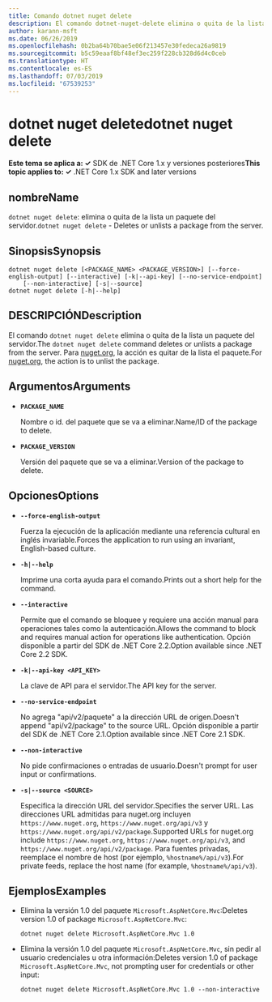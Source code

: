 ```yaml
---
title: Comando dotnet nuget delete
description: El comando dotnet-nuget-delete elimina o quita de la lista un paquete del servidor.
author: karann-msft
ms.date: 06/26/2019
ms.openlocfilehash: 0b2ba64b70bae5e06f213457e30fedeca26a9819
ms.sourcegitcommit: b5c59eaaf8bf48ef3ec259f228cb328d6d4c0ceb
ms.translationtype: HT
ms.contentlocale: es-ES
ms.lasthandoff: 07/03/2019
ms.locfileid: "67539253"
---
```

# <a name="dotnet-nuget-delete"></a><span data-ttu-id="b129a-103">dotnet nuget delete</span><span class="sxs-lookup"><span data-stu-id="b129a-103">dotnet nuget delete</span></span>

<span data-ttu-id="b129a-104">**Este tema se aplica a: ✓** SDK de .NET Core 1.x y versiones posteriores</span><span class="sxs-lookup"><span data-stu-id="b129a-104">**This topic applies to: ✓** .NET Core 1.x SDK and later versions</span></span>

<!-- todo: uncomment when all CLI commands are reviewed
[!INCLUDE [topic-appliesto-net-core-all](../../../includes/topic-appliesto-net-core-all.md)]
-->

## <a name="name"></a><span data-ttu-id="b129a-105">nombre</span><span class="sxs-lookup"><span data-stu-id="b129a-105">Name</span></span>

<span data-ttu-id="b129a-106">`dotnet nuget delete`: elimina o quita de la lista un paquete del servidor.</span><span class="sxs-lookup"><span data-stu-id="b129a-106">`dotnet nuget delete` - Deletes or unlists a package from the server.</span></span>

## <a name="synopsis"></a><span data-ttu-id="b129a-107">Sinopsis</span><span class="sxs-lookup"><span data-stu-id="b129a-107">Synopsis</span></span>

```
dotnet nuget delete [<PACKAGE_NAME> <PACKAGE_VERSION>] [--force-english-output] [--interactive] [-k|--api-key] [--no-service-endpoint]
    [--non-interactive] [-s|--source]
dotnet nuget delete [-h|--help]
```

## <a name="description"></a><span data-ttu-id="b129a-108">DESCRIPCIÓN</span><span class="sxs-lookup"><span data-stu-id="b129a-108">Description</span></span>

<span data-ttu-id="b129a-109">El comando `dotnet nuget delete` elimina o quita de la lista un paquete del servidor.</span><span class="sxs-lookup"><span data-stu-id="b129a-109">The `dotnet nuget delete` command deletes or unlists a package from the server.</span></span> <span data-ttu-id="b129a-110">Para [nuget.org](https://www.nuget.org/), la acción es quitar de la lista el paquete.</span><span class="sxs-lookup"><span data-stu-id="b129a-110">For [nuget.org](https://www.nuget.org/), the action is to unlist the package.</span></span>

## <a name="arguments"></a><span data-ttu-id="b129a-111">Argumentos</span><span class="sxs-lookup"><span data-stu-id="b129a-111">Arguments</span></span>

* **`PACKAGE_NAME`**

  <span data-ttu-id="b129a-112">Nombre o id. del paquete que se va a eliminar.</span><span class="sxs-lookup"><span data-stu-id="b129a-112">Name/ID of the package to delete.</span></span>

* **`PACKAGE_VERSION`**

  <span data-ttu-id="b129a-113">Versión del paquete que se va a eliminar.</span><span class="sxs-lookup"><span data-stu-id="b129a-113">Version of the package to delete.</span></span>

## <a name="options"></a><span data-ttu-id="b129a-114">Opciones</span><span class="sxs-lookup"><span data-stu-id="b129a-114">Options</span></span>

* **`--force-english-output`**

  <span data-ttu-id="b129a-115">Fuerza la ejecución de la aplicación mediante una referencia cultural en inglés invariable.</span><span class="sxs-lookup"><span data-stu-id="b129a-115">Forces the application to run using an invariant, English-based culture.</span></span>

* **`-h|--help`**

  <span data-ttu-id="b129a-116">Imprime una corta ayuda para el comando.</span><span class="sxs-lookup"><span data-stu-id="b129a-116">Prints out a short help for the command.</span></span>

* **`--interactive`**

  <span data-ttu-id="b129a-117">Permite que el comando se bloquee y requiere una acción manual para operaciones tales como la autenticación.</span><span class="sxs-lookup"><span data-stu-id="b129a-117">Allows the command to block and requires manual action for operations like authentication.</span></span> <span data-ttu-id="b129a-118">Opción disponible a partir del SDK de .NET Core 2.2.</span><span class="sxs-lookup"><span data-stu-id="b129a-118">Option available since .NET Core 2.2 SDK.</span></span>

* **`-k|--api-key <API_KEY>`**

  <span data-ttu-id="b129a-119">La clave de API para el servidor.</span><span class="sxs-lookup"><span data-stu-id="b129a-119">The API key for the server.</span></span>

* **`--no-service-endpoint`**

  <span data-ttu-id="b129a-120">No agrega "api/v2/paquete" a la dirección URL de origen.</span><span class="sxs-lookup"><span data-stu-id="b129a-120">Doesn't append "api/v2/package" to the source URL.</span></span> <span data-ttu-id="b129a-121">Opción disponible a partir del SDK de .NET Core 2.1.</span><span class="sxs-lookup"><span data-stu-id="b129a-121">Option available since .NET Core 2.1 SDK.</span></span>

* **`--non-interactive`**

  <span data-ttu-id="b129a-122">No pide confirmaciones o entradas de usuario.</span><span class="sxs-lookup"><span data-stu-id="b129a-122">Doesn't prompt for user input or confirmations.</span></span>

* **`-s|--source <SOURCE>`**

  <span data-ttu-id="b129a-123">Especifica la dirección URL del servidor.</span><span class="sxs-lookup"><span data-stu-id="b129a-123">Specifies the server URL.</span></span> <span data-ttu-id="b129a-124">Las direcciones URL admitidas para nuget.org incluyen `https://www.nuget.org`, `https://www.nuget.org/api/v3` y `https://www.nuget.org/api/v2/package`.</span><span class="sxs-lookup"><span data-stu-id="b129a-124">Supported URLs for nuget.org include `https://www.nuget.org`, `https://www.nuget.org/api/v3`, and `https://www.nuget.org/api/v2/package`.</span></span> <span data-ttu-id="b129a-125">Para fuentes privadas, reemplace el nombre de host (por ejemplo, `%hostname%/api/v3`).</span><span class="sxs-lookup"><span data-stu-id="b129a-125">For private feeds, replace the host name (for example, `%hostname%/api/v3`).</span></span>

## <a name="examples"></a><span data-ttu-id="b129a-126">Ejemplos</span><span class="sxs-lookup"><span data-stu-id="b129a-126">Examples</span></span>

* <span data-ttu-id="b129a-127">Elimina la versión 1.0 del paquete `Microsoft.AspNetCore.Mvc`:</span><span class="sxs-lookup"><span data-stu-id="b129a-127">Deletes version 1.0 of package `Microsoft.AspNetCore.Mvc`:</span></span>

  ```console
  dotnet nuget delete Microsoft.AspNetCore.Mvc 1.0
  ```

* <span data-ttu-id="b129a-128">Elimina la versión 1.0 del paquete `Microsoft.AspNetCore.Mvc`, sin pedir al usuario credenciales u otra información:</span><span class="sxs-lookup"><span data-stu-id="b129a-128">Deletes version 1.0 of package `Microsoft.AspNetCore.Mvc`, not prompting user for credentials or other input:</span></span>

  ```console
  dotnet nuget delete Microsoft.AspNetCore.Mvc 1.0 --non-interactive
  ```
